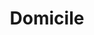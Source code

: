 ---
title: Domicile
home: true
heroImage: image/home.jpg
heroText: Tout enregistrer
tagline: encore une chose
actions:
  - text: En savoir plus sur  >
    link: /i18n/fr/home/
    type: primary
footer: <div>MIT Licensed | Made by <a href="https://github.com/DrAugus/" target="_blank">DrAugus</a></div><div>This page was generated by <a href="https://pages.github.com/" target="_blank">GitHub Pages</a>.</div>
footerHtml: true
navbar: false
---
